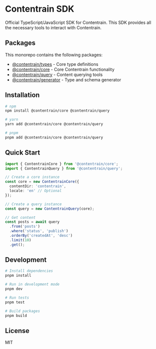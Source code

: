 # Contentrain SDK

Official TypeScript/JavaScript SDK for Contentrain. This SDK provides all the necessary tools to interact with Contentrain.

## Packages

This monorepo contains the following packages:

- [@contentrain/types](./packages/types/README.md) - Core type definitions
- [@contentrain/core](./packages/core/README.md) - Core Contentrain functionality
- [@contentrain/query](./packages/query/README.md) - Content querying tools
- [@contentrain/generator](./packages/generator/README.md) - Type and schema generator

## Installation

```bash
# npm
npm install @contentrain/core @contentrain/query

# yarn
yarn add @contentrain/core @contentrain/query

# pnpm
pnpm add @contentrain/core @contentrain/query
```

## Quick Start

```typescript
import { ContentrainCore } from '@contentrain/core';
import { ContentrainQuery } from '@contentrain/query';

// Create a core instance
const core = new ContentrainCore({
  contentDir: 'contentrain',
  locale: 'en' // Optional
});

// Create a query instance
const query = new ContentrainQuery(core);

// Get content
const posts = await query
  .from('posts')
  .where('status', 'publish')
  .orderBy('createdAt', 'desc')
  .limit(10)
  .get();
```

## Development

```bash
# Install dependencies
pnpm install

# Run in development mode
pnpm dev

# Run tests
pnpm test

# Build packages
pnpm build
```

## License

MIT
